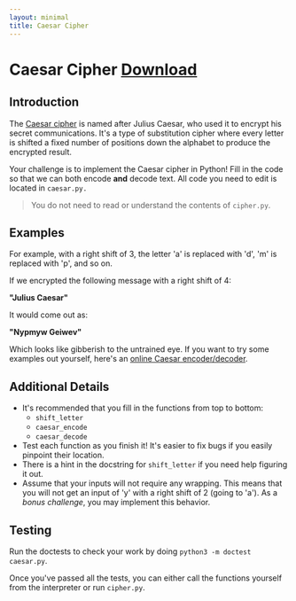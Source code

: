 ```yaml
---
layout: minimal
title: Caesar Cipher
---
```


# Caesar Cipher <a class="btn btn-default" href="../../assets/caesar.zip" role="button"><i class="fa fa-file-archive-o"></i> Download</a>

## Introduction
The [Caesar cipher](https://en.wikipedia.org/wiki/Caesar_cipher) is named
after Julius Caesar, who used it to encrypt his secret communications.  It's a
type of substitution cipher where every letter is shifted a fixed number of
positions down the alphabet to produce the encrypted result.

Your challenge is to implement the Caesar cipher in Python! Fill in the
code so that we can both encode **and** decode text. All code you need to
edit is located in `caesar.py.`

> You do not need to read or understand the contents of `cipher.py`.

## Examples
For example, with a right shift of 3, the letter 'a' is replaced with 'd', 'm'
is replaced with 'p', and so on.

If we encrypted the following message with a right shift of 4:

**"Julius Caesar"**

It would come out as:

**"Nypmyw Geiwev"**

Which looks like gibberish to the untrained eye.  If you want to try some
examples out yourself, here's an [online Caesar encoder/decoder](http://www.xarg.org/tools/caesar-cipher/).

## Additional Details
* It's recommended that you fill in the functions from top to bottom:
  * `shift_letter`
  * `caesar_encode`
  * `caesar_decode`
* Test each function as you finish it! It's easier to fix bugs if you easily
  pinpoint their location.
* There is a hint in the docstring for `shift_letter` if you need help
  figuring it out.
* Assume that your inputs will not require any wrapping. This means that you
  will not get an input of 'y' with a right shift of 2 (going to 'a'). As a
  *bonus challenge*, you may implement this behavior.

## Testing
Run the doctests to check your work by doing `python3 -m doctest
caesar.py`.

Once you've passed all the tests, you can either call the functions
yourself from the interpreter or run `cipher.py`.
